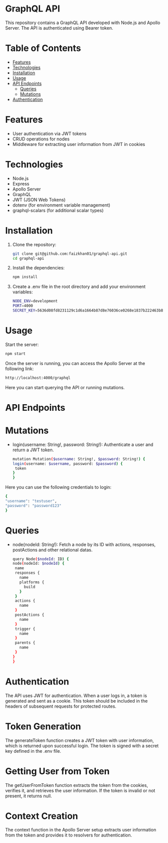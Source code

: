 # GraphQL API

This repository contains a GraphQL API developed with Node.js and Apollo Server. The API is authenticated using Bearer token.

# Table of Contents

- [Features](#features)
- [Technologies](#technologies)
- [Installation](#installation)
- [Usage](#usage)
- [API Endpoints](#api-endpoints)
  - [Queries](#queries)
  - [Mutations](#mutations)
- [Authentication](#authentication)

# Features

- User authentication via JWT tokens
- CRUD operations for nodes
- Middleware for extracting user information from JWT in cookies

# Technologies

- Node.js
- Express
- Apollo Server
- GraphQL
- JWT (JSON Web Tokens)
- dotenv (for environment variable management)
- graphql-scalars (for additional scalar types)

# Installation

1. Clone the repository:
   ```bash
   git clone git@github.com:faizkhan01/graphql-api.git
   cd graphql-api
   ```
2. Install the dependencies:

   ```bash
   npm install
   ```

3. Create a .env file in the root directory and add your environment variables:

   ```bash
   NODE_ENV=development
   PORT=4000
   SECRET_KEY=5636d08fd8231129c1d6a1664b87d8e76036ce0268e1837b222463b8373c61b2
   ```

# Usage

Start the server:

```bash
npm start
```

Once the server is running, you can access the Apollo Server at the following link:

```bash
http://localhost:4000/graphql
```

Here you can start querying the API or running mutations.

# API Endpoints

# Mutations

- login(username: String!, password: String!): Authenticate a user and return a JWT token.

  ```bash
  mutation Mutation($username: String!, $password: String!) {
  login(username: $username, password: $password) {
   token
  }
  }
  ```

Here you can use the following credentials to login:

```bash
{
"username": "testuser",
"password": "password123"
}
```

# Queries

- node(nodeId: String!): Fetch a node by its ID with actions, responses, postActions and other relational datas.

  ```bash
  query Node($nodeId: ID) {
  node(nodeId: $nodeId) {
   name
   responses {
     name
     platforms {
       build
     }
   }
   actions {
     name
   }
   postActions {
     name
   }
   trigger {
     name
   }
   parents {
     name
   }
  }
  }
  ```

# Authentication

The API uses JWT for authentication. When a user logs in, a token is generated and sent as a cookie. This token should be included in the headers of subsequent requests for protected routes.

# Token Generation

The generateToken function creates a JWT token with user information, which is returned upon successful login. The token is signed with a secret key defined in the .env file.

# Getting User from Token

The getUserFromToken function extracts the token from the cookies, verifies it, and retrieves the user information. If the token is invalid or not present, it returns null.

# Context Creation

The context function in the Apollo Server setup extracts user information from the token and provides it to resolvers for authentication.
